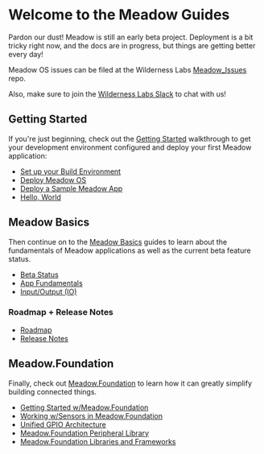 # Welcome to the Meadow Guides

Pardon our dust! Meadow is still an early beta project. Deployment is a bit tricky right now, and the docs are in progress, but things are getting better every day!

Meadow OS issues can be filed at the Wilderness Labs [Meadow_Issues](https://github.com/WildernessLabs/Meadow_Issues) repo.

Also, make sure to join the [Wilderness Labs Slack](http://slackinvite.wildernesslabs.co) to chat with us!

## Getting Started

If you're just beginning, check out the [Getting Started](/guides/Getting_Started/index.html) walkthrough to get your development environment configured and deploy your first Meadow application:

 * [Set up your Build Environment](/guides/Getting_Started/Setup/index.html)
 * [Deploy Meadow OS](/guides/Getting_Started/Deploying_Meadow/index.html)
 * [Deploy a Sample Meadow App](/guides/Getting_Started/Deployment/index.html)
 * [Hello, World](/guides/Getting_Started/Hello_World/index.html)

## Meadow Basics

Then continue on to the [Meadow Basics](/guides/Meadow_Basics/index.html) guides to learn about the fundamentals of Meadow applications as well as the current beta feature status.

 * [Beta Status](/guides/Meadow_Basics/Status/index.html)
 * [App Fundamentals](/guides/Meadow_Basics/Apps/index.html)
 * [Input/Output (IO)](/guides/Meadow_Basics/IO/index.html)

### Roadmap + Release Notes

 * [Roadmap](/guides/Release_Notes/Roadmap/index.html)
 * [Release Notes](/guides/Release_Notes/index.html)

## Meadow.Foundation

Finally, check out [Meadow.Foundation](/guides/Meadow.Foundation/index.html) to learn how it can greatly simplify building connected things.

 * [Getting Started w/Meadow.Foundation](/guides/Meadow.Foundation/Getting_Started/index.html)
 * [Working w/Sensors in Meadow.Foundation](/guides/Meadow.Foundation/Working_w_Sensors/index.html)
 * [Unified GPIO Architecture](/guides/Meadow.Foundation/Unified_GPIO_Arch/index.html)
 * [Meadow.Foundation Peripheral Library](/guides/Meadow.Foundation/Peripherals/index.html)
 * [Meadow.Foundation Libraries and Frameworks](/guides/Meadow.Foundation/Libraries_and_Frameworks/index.html)
